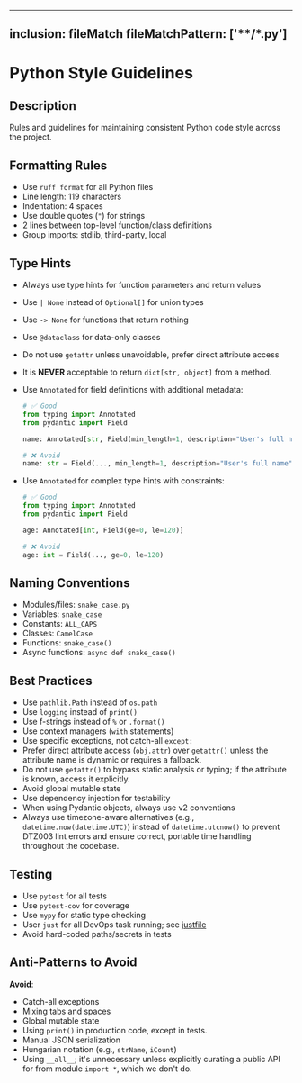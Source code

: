 ---

## inclusion: fileMatch fileMatchPattern: ['\*\*/\*.py']

# Python Style Guidelines

## Description

Rules and guidelines for maintaining consistent Python code style across the project.

## Formatting Rules

- Use `ruff format` for all Python files
- Line length: 119 characters
- Indentation: 4 spaces
- Use double quotes (`"`) for strings
- 2 lines between top-level function/class definitions
- Group imports: stdlib, third-party, local

## Type Hints

- Always use type hints for function parameters and return values

- Use `| None` instead of `Optional[]` for union types

- Use `-> None` for functions that return nothing

- Use `@dataclass` for data-only classes

- Do not use `getattr` unless unavoidable, prefer direct attribute access

- It is **NEVER** acceptable to return `dict[str, object]` from a method.

- Use `Annotated` for field definitions with additional metadata:

  ```python
  # ✅ Good
  from typing import Annotated
  from pydantic import Field

  name: Annotated[str, Field(min_length=1, description="User's full name")]

  # ❌ Avoid
  name: str = Field(..., min_length=1, description="User's full name")
  ```

- Use `Annotated` for complex type hints with constraints:

  ```python
  # ✅ Good
  from typing import Annotated
  from pydantic import Field

  age: Annotated[int, Field(ge=0, le=120)]

  # ❌ Avoid
  age: int = Field(..., ge=0, le=120)
  ```

## Naming Conventions

- Modules/files: `snake_case.py`
- Variables: `snake_case`
- Constants: `ALL_CAPS`
- Classes: `CamelCase`
- Functions: `snake_case()`
- Async functions: `async def snake_case()`

## Best Practices

- Use `pathlib.Path` instead of `os.path`
- Use `logging` instead of `print()`
- Use f-strings instead of `%` or `.format()`
- Use context managers (`with` statements)
- Use specific exceptions, not catch-all `except:`
- Prefer direct attribute access (`obj.attr`) over `getattr()` unless the attribute name is dynamic or requires a fallback.
- Do not use `getattr()` to bypass static analysis or typing; if the attribute is known, access it explicitly.
- Avoid global mutable state
- Use dependency injection for testability
- When using Pydantic objects, always use v2 conventions
- Always use timezone-aware alternatives (e.g., `datetime.now(datetime.UTC)`) instead of `datetime.utcnow()` to prevent DTZ003 lint errors and ensure correct, portable time handling throughout the codebase.

## Testing

- Use `pytest` for all tests
- Use `pytest-cov` for coverage
- Use `mypy` for static type checking
- User `just` for all DevOps task running; see [justfile](mdc:justfile)
- Avoid hard-coded paths/secrets in tests

## Anti-Patterns to Avoid

**Avoid**:

- Catch-all exceptions
- Mixing tabs and spaces
- Global mutable state
- Using `print()` in production code, except in tests.
- Manual JSON serialization
- Hungarian notation (e.g., `strName`, `iCount`)
- Using `__all__`; it's unnecessary unless explicitly curating a public API for from module `import *`, which we don't do.
